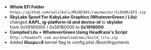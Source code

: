 - **Whole EFI Folder** </br>
`https://github.com/salilkoli/MSIB250I/raw/master/CLOVER/EFI.zip`
- **SkyLake Spoof For KabyLake Graphics (WhateverGreen / Lilu)**</br>
changed **AAPL, ig-platform-id and device-id** to **skylake**</br>
from 0x59160000 / 0x591B0000 to **0x1916000** </br>
- **Compiled Lilu + WhateverGreen Using HeadKaze's Script** </br> `http://headsoft.com.au/download/mac/build_lilu.zip`
- Added **lilucpu=8** kernel flag to config.plist /Boot/Arguments</br>
